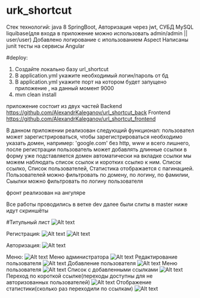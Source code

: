 # urk_shortcut
Стек технологий:
java 8
SpringBoot,
Авторизация через  jwt,
СУБД MySQL
liquibase(для входа в приложение можно использовать admin/admin || user/user)
Добавлено логирование с ипользованием Aspect
Написаны junit  тесты на сервисы
Angular

#deploy: 
1. Создайте локально базу url_shortcut
2. В application.yml  укажите необходимый логин/пароль от бд
3. В application.yml  укажите порт на котором будет запущено приложение , на данный момент  9000
4. mvn clean install

приложение состоит из двух частей
Backend
https://github.com/AlexandrKaleganov/url_shortcut_back
Frontend
https://github.com/AlexandrKaleganov/url_shortcut_frontend

В данном приложении реализован следующий функционал: 
пользовател может зарегистрироваться, чтобы зарегистрироваться необходимо указать домен, например: 'google.com'
без http, www  и всего лишнего,  после регистрации пользователь может добавлять длинные ссылки
в форму уже подставляется домен автоматически
на вкладке ссылки мы можем наблюдать список ссылок и коротких ссылко к ним.
Список ссылко, Список пользователей, Статистика отображается с пагинацией.
Пользователей можно  фильтровать по домену, по логину, по фамилии, Сыылки можно фильтровать по логину пользователя

фронт реализован на ангуляре

Все работы проводились в ветке dev далее были слиты в master 
ниже идут скриншёты


#Титульный лист
![Alt text](https://github.com/AlexandrKaleganov/url_shortcut_back/blob/master/src/main/resources/img/1.png?raw=true "Optional Title")

Регистрация:
![Alt text](https://github.com/AlexandrKaleganov/url_shortcut_back/blob/master/src/main/resources/img/reg1.png?raw=true "Optional Title")
![Alt text](https://github.com/AlexandrKaleganov/url_shortcut_back/blob/master/src/main/resources/img/reg2.png?raw=true "Optional Title")

Авторизация:
![Alt text](https://github.com/AlexandrKaleganov/url_shortcut_back/blob/master/src/main/resources/img/auth.png?raw=true "Optional Title")

Меню:
![Alt text](https://github.com/AlexandrKaleganov/url_shortcut_back/blob/master/src/main/resources/img/menu.png?raw=true "Optional Title")
Меню администратора
![Alt text](https://github.com/AlexandrKaleganov/url_shortcut_back/blob/master/src/main/resources/img/menu-user-admin.png?raw=true "Optional Title")
Редактирование пользователя
![Alt text](https://github.com/AlexandrKaleganov/url_shortcut_back/blob/master/src/main/resources/img/addUSer.png?raw=true "Optional Title")
Добавление пользователя
![Alt text](https://github.com/AlexandrKaleganov/url_shortcut_back/blob/master/src/main/resources/img/editUser.png?raw=true "Optional Title")
Меню пользователя
![Alt text](https://github.com/AlexandrKaleganov/url_shortcut_back/blob/master/src/main/resources/img/menu-user-user.png?raw=true "Optional Title")
Список с добавленными ссылками
![Alt text](https://github.com/AlexandrKaleganov/url_shortcut_back/blob/master/src/main/resources/img/urladd.png?raw=true "Optional Title")
Переход по короткой ссылке(переходы доступны для не авторизованных пользователей)
![Alt text](https://github.com/AlexandrKaleganov/url_shortcut_back/blob/master/src/main/resources/img/sendshortcut.png?raw=true "Optional Title")
Отображение статистики(сколько раз переходили по ссылкам)
![Alt text](https://github.com/AlexandrKaleganov/url_shortcut_back/blob/master/src/main/resources/img/statistic.png?raw=true "Optional Title")






